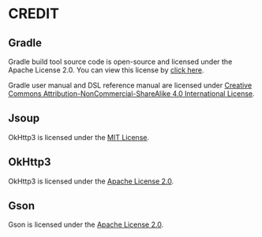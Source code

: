 # CREDIT

## Gradle

Gradle build tool source code is open-source and licensed under the Apache License 2.0. You can view this license by [click here](https://github.com/gradle/gradle/blob/master/LICENSE).

Gradle user manual and DSL reference manual are licensed under [Creative Commons Attribution-NonCommercial-ShareAlike 4.0 International License](http://creativecommons.org/licenses/by-nc-sa/4.0/).

## Jsoup

OkHttp3 is licensed under the [MIT License](https://github.com/jhy/jsoup/blob/master/LICENSE).

## OkHttp3

OkHttp3 is licensed under the [Apache License 2.0](https://github.com/square/okhttp/blob/master/LICENSE.txt).

## Gson

Gson is licensed under the [Apache License 2.0](https://github.com/google/gson/blob/master/LICENSE).

